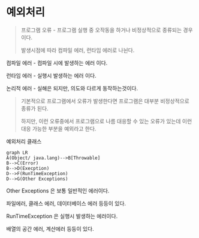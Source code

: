 # 예외처리 

> 프로그램 오류 - 프로그램 실행 중 오작동을 하거나 비정상적으로 종류되는 경우이다.
> 
> 발생시점에 따라 컴파일 에러, 런타임 에러로 나뉜다.

컴파일 에러 - 컴파일 시에 발생하는 에러 이다.

런타임 에러 - 실행시 발생하는 에러 이다.
  
논리적 에러 - 실해은 되지만, 의도와 다르게 동작하는것이다.

> 기본적으로 프로그램에서 오류가 발생한다면 프로그램은 대부분 비정상적으로 종류가 된다.
> 
> 하지만, 이런 오류중에서 프로그램으로 나름 대응할 수 있는 오류가 있는데 이런 대응 가능한 부분을 예외라고 한다.


예외처리 클래스 

```mermaid
graph LR
A(Object/ java.lang)-->B[Throwable]
B-->C(Error)
B-->D(Execption)
D-->F(RunTimeException)
D-->G(Other Exceptions)
```

Other Exceptions 은 보통 일반적인 에러이다.

파일에러, 클래스 에러, 데이터베이스 에러 등등이 있다.

RunTimeException 은 실행시 발생하는 에러이다.

배열의 공간 에러, 계산에러 등등이 있다.

